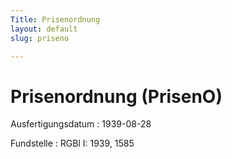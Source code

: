 ```yaml
---
Title: Prisenordnung
layout: default
slug: priseno

---
```


# Prisenordnung (PrisenO)

Ausfertigungsdatum
:   1939-08-28

Fundstelle
:   RGBl I: 1939, 1585

